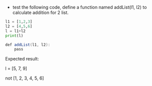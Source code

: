 * test the following code, define a function named addList(l1, l2) to calculate addition for 2 list.

```py
l1 = [1,2,3]
l2 = [4,5,6]
l = l1+l2
print(l)
```

```java
def addList(l1, l2):
    pass
```

Expected result:

l = [5, 7, 9]

not
[1, 2, 3, 4, 5, 6]